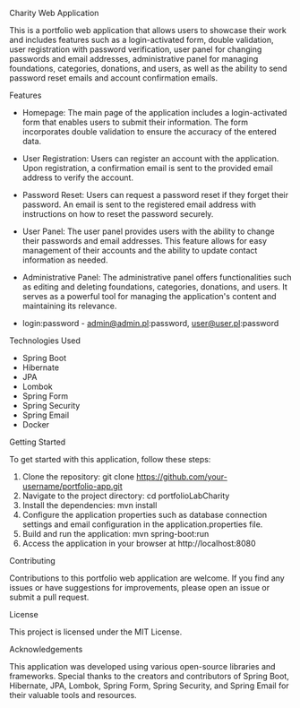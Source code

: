 Charity Web Application

This is a portfolio web application that allows users to showcase their work and includes features such as a login-activated form, double validation, user registration with password verification, user panel for changing passwords and email addresses, administrative panel for managing foundations, categories, donations, and users, as well as the ability to send password reset emails and account confirmation emails.

Features
* Homepage: The main page of the application includes a login-activated form that enables users to submit their information. The form incorporates double validation to ensure the accuracy of the entered data.

* User Registration: Users can register an account with the application. Upon registration, a confirmation email is sent to the provided email address to verify the account.

* Password Reset: Users can request a password reset if they forget their password. An email is sent to the registered email address with instructions on how to reset the password securely.

* User Panel: The user panel provides users with the ability to change their passwords and email addresses. This feature allows for easy management of their accounts and the ability to update contact information as needed.

* Administrative Panel: The administrative panel offers functionalities such as editing and deleting foundations, categories, donations, and users. It serves as a powerful tool for managing the application's content and maintaining its relevance.

* login:password - admin@admin.pl:password, user@user.pl:password


Technologies Used
* Spring Boot
* Hibernate
* JPA
* Lombok
* Spring Form
* Spring Security
* Spring Email
* Docker

Getting Started

To get started with this application, follow these steps:

1. Clone the repository: git clone https://github.com/your-username/portfolio-app.git
2. Navigate to the project directory: cd portfolioLabCharity
3. Install the dependencies: mvn install
4. Configure the application properties such as database connection settings and email configuration in the application.properties file.
5. Build and run the application: mvn spring-boot:run
6. Access the application in your browser at http://localhost:8080

Contributing

Contributions to this portfolio web application are welcome. If you find any issues or have suggestions for improvements, please open an issue or submit a pull request.

License

This project is licensed under the MIT License.

Acknowledgements

This application was developed using various open-source libraries and frameworks. Special thanks to the creators and contributors of Spring Boot, Hibernate, JPA, Lombok, Spring Form, Spring Security, and Spring Email for their valuable tools and resources.
